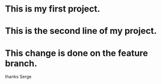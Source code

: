 # This is my first project.
# This is the second line of my project.
# This change is done on the feature branch.
thanks Serge 